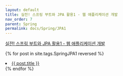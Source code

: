 ```yaml
---
layout: default
title: 실전! 스프링 부트와 JPA 활용1 - 웹 애플리케이션 개발
nav_order: 7
parent: Spring
permalink: docs/Spring/JPA1
---
```

[실전! 스프링 부트와 JPA 활용1 - 웹 애플리케이션 개발](https://www.inflearn.com/course/%EC%8A%A4%ED%94%84%EB%A7%81%EB%B6%80%ED%8A%B8-JPA-%ED%99%9C%EC%9A%A9-1)

{% for post in site.tags.SpringJPA1 reversed %}
  <li><a href="{{ post.url }}">{{ post.title }}</a></li>
{% endfor %}

